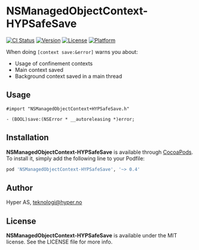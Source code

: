 # NSManagedObjectContext-HYPSafeSave

[![CI Status](http://img.shields.io/travis/hyperoslo/NSManagedObjectContext-HYPSafeSave.svg?style=flat)](https://travis-ci.org/hyperoslo/NSManagedObjectContext-HYPSafeSave)
[![Version](https://img.shields.io/cocoapods/v/NSManagedObjectContext-HYPSafeSave.svg?style=flat)](http://cocoadocs.org/docsets/NSManagedObjectContext-HYPSafeSave)
[![License](https://img.shields.io/cocoapods/l/NSManagedObjectContext-HYPSafeSave.svg?style=flat)](http://cocoadocs.org/docsets/NSManagedObjectContext-HYPSafeSave)
[![Platform](https://img.shields.io/cocoapods/p/NSManagedObjectContext-HYPSafeSave.svg?style=flat)](http://cocoadocs.org/docsets/NSManagedObjectContext-HYPSafeSave)

When doing `[context save:&error]` warns you about:

- Usage of confinement contexts
- Main context saved
- Background context saved in a main thread

## Usage

```objc
#import "NSManagedObjectContext+HYPSafeSave.h"

- (BOOL)save:(NSError * __autoreleasing *)error;
```

## Installation

**NSManagedObjectContext-HYPSafeSave** is available through [CocoaPods](http://cocoapods.org). To install
it, simply add the following line to your Podfile:

```ruby
pod 'NSManagedObjectContext-HYPSafeSave', '~> 0.4'
```

## Author

Hyper AS, teknologi@hyper.no

## License

**NSManagedObjectContext-HYPSafeSave** is available under the MIT license. See the LICENSE file for more info.
